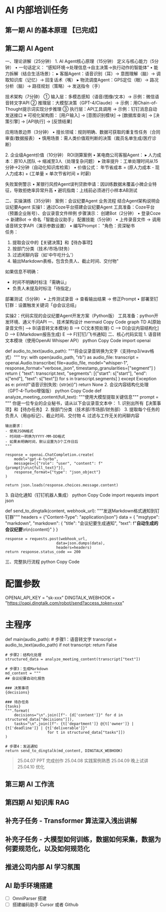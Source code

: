 # AI 内部培训任务

## 第一期 AI 的基本原理 【已完成】

## 第二期 AI Agent

一、理论讲解（25分钟）‌
‌1. AI Agent核心原理（15分钟）‌
‌定义与核心能力‌（5分钟）
• ‌一句话定义‌：
“感知环境→处理信息→自主决策→执行动作的智能体”
• ‌能力拆解‌（结合生活场景）：
▸ 客服Agent：语音识别（耳）→ 意图理解（脑）→ 调取知识库（记忆）→ 回复话术（嘴）
▸ 物流调度Agent：GPS定位（眼）→ 路况分析（脑）→ 路径规划（策略）→ 发送指令（手）

‌技术架构‌（7分钟）
① ‌输入层‌：多模态感知（语音/图像/文本）→ 示例：微信语音转文字API
② ‌推理层‌：大模型决策（GPT-4/Claude）→ 示例：用Chain-of-Thought提示词实现分步推理
③ ‌执行层‌：API工具调用 → 示例：钉钉消息自动发送接口
‌※ 可视化架构图‌：
[用户输入] → [意图识别模块] → [数据库查询] → [决策引擎] → [API执行] → [反馈结果]

‌应用场景边界‌（3分钟）
• ‌擅长领域‌：规则明确、数据可获取的重复性任务（合同审查/数据报表）
• ‌慎用场景‌：需人类价值观判断的决策（裁员名单生成/医疗诊断）

‌2. 企业级Agent价值（10分钟）‌
‌ROI测算案例‌
• 某电商公司客服Agent：
▸ 人力成本：原10人团队 → 缩减至3人（处理复杂问题）
▸ 效率提升：工单处理时间从15分钟→2分钟（自动化知识库检索）
• ‌价值公式‌：
年节省成本 = (原人力成本 - 现人力成本) + (工单量 × 单次节省时间 × 时薪)  

‌失败案例警示‌
• 某银行风控Agent误判贷款申请：因训练数据未覆盖小微企业特征，导致拒绝率异常升高
• ‌避坑指南‌：上线前必须进行小样本AB测试

‌二、实操演练（35分钟）‌
案例：会议纪要Agent
业务流程
结合Agent架构说明会议纪要Agent
实操1：通过Coze平台搭建会议纪要Agent
‌工具准备‌：Coze平台（预置企业账号）、会议录音文件样例
‌步骤演示‌：
‌创建Bot‌（2分钟）
• 登录Coze → 新建Bot → 命名「智能会议助手」
‌配置技能‌（5分钟）
• 上传录音文件 → 调用语音转文字API（演示参数设置）
• 编写Prompt：
"角色：资深秘书  
任务：  

1. 提取会议中的【关键决策】和【待办事项】  
2. 按部门分类（技术/市场/财务）  
3. 过滤闲聊内容（如'中午吃什么'）  
4. 输出Markdown表格，包含负责人、截止时间、交付物"  

如果信息不明确：

- 时间不明确时标注「需确认」
- 负责人未提及时标注「待指定」

‌部署测试‌（5分钟）
• 上传测试录音 → 查看输出结果 → 修正Prompt
• 部署至钉钉群：设置触发关键词「@会议总结」

实操2：代码实现的会议纪要Agent开发方案（Python版）‌
工具准备：python开发环境、通义千问API
‌一、技术架构设计‌
mermaid
Copy Code
graph TD
    A[原始录音文件] --> B(语音转文本模块)
    B --> C{文本预处理}
    C --> D[会议内容结构化]
    D --> E(Markdown报告生成)
    E --> F[钉钉/飞书通知]
‌二、核心代码实现‌
‌1. 语音转文本模块（使用OpenAI Whisper API）‌
python
Copy Code
import openai

def audio_to_text(audio_path):
    """将会议录音转换为文字（支持mp3/wav格式）"""
    try:
        with open(audio_path, "rb") as audio_file:
            transcript = openai.Audio.transcribe(
                file=audio_file,
                model="whisper-1",
                response_format="verbose_json",
                timestamp_granularities=["segment"]
            )
        return {
            "text": transcript.text,
            "segments": [{"start": s["start"], "end": s["end"], "text": s["text"]}
                       for s in transcript.segments]
        }
    except Exception as e:
        print(f"语音识别失败: {str(e)}")
        return None
‌2. 会议内容结构化处理（GPT-4-Turbo增强版）‌
python
Copy Code
def analyze_meeting_content(full_text):
    """使用大模型提取关键信息"""
    prompt = """
    你是一位专业的企业秘书，请从以下会议录音文本中：
    1. 识别出所有【决策事项】和【待办任务】
    2. 按部门分类（技术部/市场部/财务部）
    3. 提取每个任务的负责人（用@标记）、截止时间、交付物
    4. 过滤与工作无关的闲聊内容

    输出要求：
    - 使用JSON格式
    - 时间统一转换为YYYY-MM-DD格式
    - 如果未明确时间，默认设置为3个工作日后
    """
    
    response = openai.ChatCompletion.create(
        model="gpt-4-turbo",
        messages=[{"role": "user", "content": f"{prompt}\n\n{full_text}"}],
        response_format={"type": "json_object"}
    )
    
    return json.loads(response.choices.message.content)
‌3. 自动化通知（钉钉机器人集成）‌
python
Copy Code
import requests
import json

def send_to_dingtalk(content, webhook_url):
    """发送Markdown格式通知到钉钉群"""
    headers = {"Content-Type": "application/json"}
    data = {
        "msgtype": "markdown",
        "markdown": {
            "title": "会议纪要生成通知",
            "text": f"&zwnj;**自动生成的会议纪要**&zwnj;\n\n{content}"
        }
    }

    response = requests.post(webhook_url, 
                           data=json.dumps(data), 
                           headers=headers)
    return response.status_code == 200
‌三、完整执行流程‌
python
Copy Code

# 配置参数

OPENAI_API_KEY = "sk-xxx"
DINGTALK_WEBHOOK = "<https://oapi.dingtalk.com/robot/send?access_token=xxx>"

# 主程序

def main(audio_path):
    # 步骤1：语音转文字
    transcript = audio_to_text(audio_path)
    if not transcript:
        return False

    # 步骤2：结构化处理
    structured_data = analyze_meeting_content(transcript["text"])
    
    # 步骤3：生成Markdown
    md_content = """
    ## 会议纪要自动化报告
    
    ### 决策事项
    {decisions}
    
    ### 待办任务
    {tasks}
    """.format(
        decisions="\n".join([f"- {d['content']}" for d in structured_data["decisions"]]),
        tasks="\n".join([f"- {t['department']} @{t['owner']} | {t['deadline']} | {t['deliverable']}" 
                       for t in structured_data["tasks"]])
    )
    
    # 步骤4：发送通知
    return send_to_dingtalk(md_content, DINGTALK_WEBHOOK)

> 25.04.07 PPT 完成创作
> 25.04.08 实践案例熟悉
> 25.04.09 晚上试讲
> 25.04.10 优化

## 第三期 AI 工作流

## 第四期 AI 知识库 RAG

## 补充子任务 - Transformer 算法深入浅出讲解

## 补充子任务 - 大模型如何训练，数据如何采集，数据为何要规范化，以及如何规范化

## 推进公司内部 AI 学习氛围

## AI 助手环境搭建

- [ ] OmniParser 搭建
- [ ] 搭建编码助手 Cursor 或者 Github

